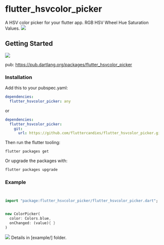 # flutter_hsvcolor_picker

A HSV color picker for your flutter app.
RGB HSV Wheel Hue Saturation Values.
![](https://github.com/fluttercandies/flutter_hsvcolor_picker/blob/master/screenshot/phone.png)

## Getting Started
  ![](https://github.com/fluttercandies/flutter_hsvcolor_picker/blob/master/screenshot/logo.png)


pub: 
https://pub.dartlang.org/packages/flutter_hsvcolor_picker

### Installation

Add this to your pubspec.yaml:

```yaml
dependencies:
  flutter_hsvcolor_picker: any
```

or

```yaml
dependencies:
  flutter_hsvcolor_picker:
    git:
      url: https://github.com/fluttercandies/flutter_hsvcolor_picker.git
```

Then run the flutter tooling:

```bash
flutter packages get
```

Or upgrade the packages with:

```bash
flutter packages upgrade
```


### Example

```dart


import "package:flutter_hsvcolor_picker/flutter_hsvcolor_picker.dart";


new ColorPicker(
  color: Colors.blue,
  onChanged: (value){ }
)


```




![](https://github.com/fluttercandies/flutter_hsvcolor_picker/blob/master/screenshot/design.png)
Details in [example/] folder.
